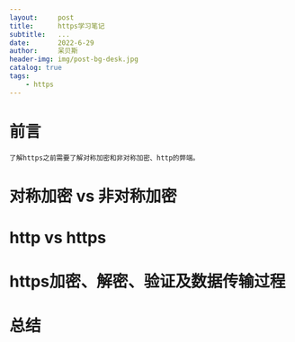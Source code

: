 ```yaml
---
layout:     post
title:      https学习笔记
subtitle:   ...
date:       2022-6-29
author:     呆贝斯
header-img: img/post-bg-desk.jpg
catalog: true
tags:
    - https
---
```

# 前言

    了解https之前需要了解对称加密和非对称加密、http的弊端。
# 对称加密 vs 非对称加密
# http vs https
# https加密、解密、验证及数据传输过程
# 总结
